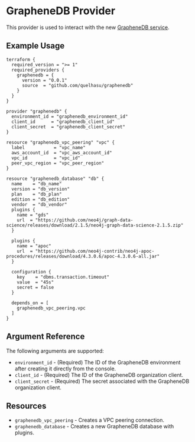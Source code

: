 # GrapheneDB Provider

This provider is used to interact with the new [GrapheneDB service](https://console.graphenedb.com).

## Example Usage

```hcl
terraform {
  required_version = ">= 1"
  required_providers {
    graphenedb = {
      version = "0.0.1"
      source  = "github.com/quelhasu/graphenedb"
    }
  }
}

provider "graphenedb" {
  environment_id = "graphenedb_environment_id"
  client_id      = "graphenedb_client_id"
  client_secret  = "graphenedb_client_secret"
}

resource "graphenedb_vpc_peering" "vpc" {
  label           = "vpc_name"
  aws_account_id  = "vpc_aws_account_id"
  vpc_id          = "vpc_id"
  peer_vpc_region = "vpc_peer_region"
}

resource "graphenedb_database" "db" {
  name    = "db_name"
  version = "db_version"
  plan    = "db_plan"
  edition = "db_edition"
  vendor  = "db_vendor"
  plugins {
    name = "gds"
    url  = "https://github.com/neo4j/graph-data-science/releases/download/2.1.5/neo4j-graph-data-science-2.1.5.zip"
  }

  plugins {
    name = "apoc"
    url  = "https://github.com/neo4j-contrib/neo4j-apoc-procedures/releases/download/4.3.0.6/apoc-4.3.0.6-all.jar"
  }

  configuration {
    key    = "dbms.transaction.timeout"
    value  = "45s"
    secret = false
  }

  depends_on = [
    graphenedb_vpc_peering.vpc
  ]
}
```

## Argument Reference

The following arguments are supported:

- `environment_id` - (Required) The ID of the GrapheneDB environment after creating it directly from the console.
- `client_id` - (Required) The ID of the GrapheneDB organization client.
- `client_secret` - (Required) The secret associated with the GrapheneDB organization client.

## Resources

- `graphenedb_vpc_peering` - Creates a VPC peering connection.
- `graphenedb_database` - Creates a new GrapheneDB database with plugins.
